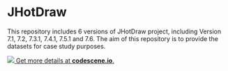 # JHotDraw

This repository includes 6 versions of JHotDraw project, including Version 7.1, 7.2, 7.3.1, 7.4.1, 7.5.1 and 7.6. The aim of this repository is to provide the datasets for case study purposes.

[![](https://codescene.io/projects/1872/status.svg) Get more details at **codescene.io**.](https://codescene.io/projects/1872/jobs/latest-successful/results)
